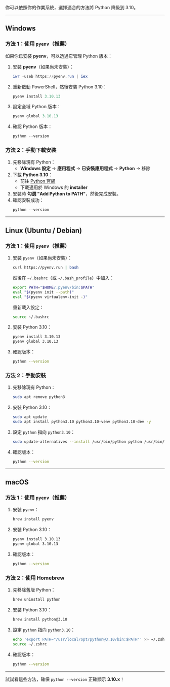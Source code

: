 你可以依照你的作業系統，選擇適合的方法將 Python 降級到 3.10。

---

## **Windows**
### **方法 1：使用 `pyenv`（推薦）**
如果你已安裝 **pyenv**，可以透過它管理 Python 版本：
1. 安裝 **pyenv**（如果尚未安裝）：
   ```powershell
   iwr -useb https://pyenv.run | iex
   ```
2. 重新啟動 PowerShell，然後安裝 Python 3.10：
   ```powershell
   pyenv install 3.10.13
   ```
3. 設定全域 Python 版本：
   ```powershell
   pyenv global 3.10.13
   ```
4. 確認 Python 版本：
   ```powershell
   python --version
   ```

### **方法 2：手動下載安裝**
1. 先移除現有 Python：
   - **Windows 設定** → **應用程式** → **已安裝應用程式** → **Python** → 移除
2. 下載 **Python 3.10**：
   - 前往 [Python 官網](https://www.python.org/downloads/release/python-31013/)
   - 下載適用於 Windows 的 **installer**
3. 安裝時 **勾選 "Add Python to PATH"**，然後完成安裝。
4. 確認安裝成功：
   ```powershell
   python --version
   ```

---

## **Linux (Ubuntu / Debian)**
### **方法 1：使用 `pyenv`（推薦）**
1. 安裝 `pyenv`（如果尚未安裝）：
   ```bash
   curl https://pyenv.run | bash
   ```
   然後在 `~/.bashrc`（或 `~/.bash_profile`）中加入：
   ```bash
   export PATH="$HOME/.pyenv/bin:$PATH"
   eval "$(pyenv init --path)"
   eval "$(pyenv virtualenv-init -)"
   ```
   重新載入設定：
   ```bash
   source ~/.bashrc
   ```
2. 安裝 Python 3.10：
   ```bash
   pyenv install 3.10.13
   pyenv global 3.10.13
   ```
3. 確認版本：
   ```bash
   python --version
   ```

### **方法 2：手動安裝**
1. 先移除現有 Python：
   ```bash
   sudo apt remove python3
   ```
2. 安裝 Python 3.10：
   ```bash
   sudo apt update
   sudo apt install python3.10 python3.10-venv python3.10-dev -y
   ```
3. 設定 `python` 指向 `python3.10`：
   ```bash
   sudo update-alternatives --install /usr/bin/python python /usr/bin/python3.10 1
   ```
4. 確認版本：
   ```bash
   python --version
   ```

---

## **macOS**
### **方法 1：使用 `pyenv`（推薦）**
1. 安裝 `pyenv`：
   ```bash
   brew install pyenv
   ```
2. 安裝 Python 3.10：
   ```bash
   pyenv install 3.10.13
   pyenv global 3.10.13
   ```
3. 確認版本：
   ```bash
   python --version
   ```

### **方法 2：使用 Homebrew**
1. 先移除舊版 Python：
   ```bash
   brew uninstall python
   ```
2. 安裝 Python 3.10：
   ```bash
   brew install python@3.10
   ```
3. 設定 `python` 指向 `python3.10`：
   ```bash
   echo 'export PATH="/usr/local/opt/python@3.10/bin:$PATH"' >> ~/.zshrc
   source ~/.zshrc
   ```
4. 確認版本：
   ```bash
   python --version
   ```

---

試試看這些方法，確保 `python --version` 正確顯示 **3.10.x**！